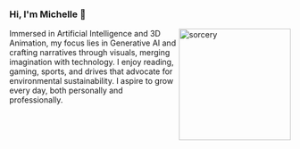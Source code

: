 ### Hi, I'm Michelle :hibiscus:
<img align="right" alt="sorcery" width="200" src="https://i.pinimg.com/564x/70/7c/20/707c20db9e135d7aa914b0971fae05bb.jpg">
<p align="left">
Immersed in Artificial Intelligence and 3D Animation, my focus lies in Generative AI and crafting narratives through visuals, merging imagination with technology. I enjoy reading, gaming, sports, and drives that advocate for environmental sustainability. I aspire to grow every day, both personally and professionally.
